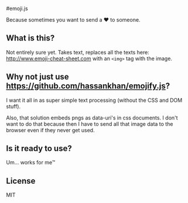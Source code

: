 #emoji.js

Because sometimes you want to send a :heart: to someone.

## What is this?

Not entirely sure yet. Takes text, replaces all the texts here: http://www.emoji-cheat-sheet.com with an `<img>` tag with the image.

## Why not just use https://github.com/hassankhan/emojify.js?

I want it all in as super simple text processing (without the CSS and DOM stuff).

Also, that solution embeds pngs as data-uri's in css documents. I don't want to do that because then I have to send all that image data to the browser even if they never get used.

## Is it ready to use?

Um... works for me™

## License

MIT
